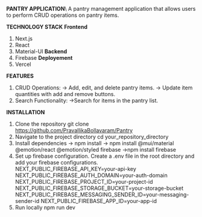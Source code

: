**PANTRY APPLICATION**\\
A pantry management application that allows users to perform CRUD operations on pantry items. 

**TECHNOLOGY STACK**
**Frontend**
1. Next.js
2. React
3. Material-UI
**Backend**
1. Firebase
**Deployement**
1. Vercel

**FEATURES**
1. CRUD Operations:
    -> Add, edit, and delete pantry items.
    -> Update item quantities with add and remove buttons.
2. Search Functionality:
    ->Search for items in the pantry list.

**INSTALLATION**
1. Clone the repository
   git clone https://github.com/PravallikaBollavaram/Pantry
2. Navigate to the project directory
   cd your_repository_directory
3. Install dependencies
   -> npm install
   -> npm install @mui/material @emotion/react @emotion/styled firebase
   ->npm install firebase
4. Set up firebase configuration.
   Create a .env file in the root directory and add your firebase configurations.
    NEXT_PUBLIC_FIREBASE_API_KEY=your-api-key
    NEXT_PUBLIC_FIREBASE_AUTH_DOMAIN=your-auth-domain
    NEXT_PUBLIC_FIREBASE_PROJECT_ID=your-project-id
    NEXT_PUBLIC_FIREBASE_STORAGE_BUCKET=your-storage-bucket
    NEXT_PUBLIC_FIREBASE_MESSAGING_SENDER_ID=your-messaging-sender-id
    NEXT_PUBLIC_FIREBASE_APP_ID=your-app-id
5. Run locally
   npm run dev
